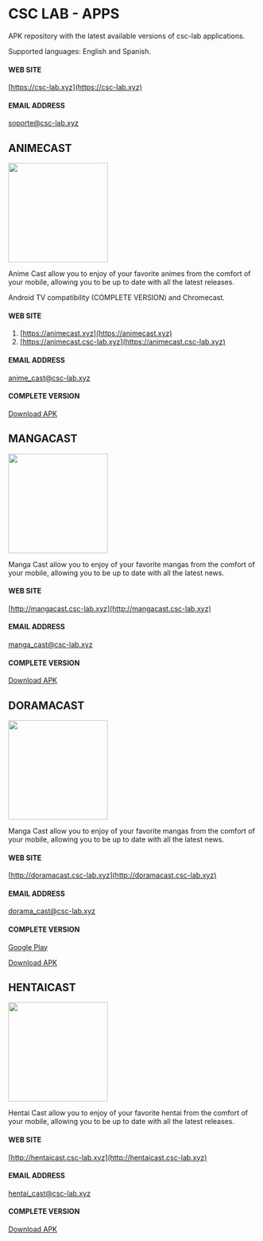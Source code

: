 # CSC LAB - APPS

APK repository with the latest available versions of csc-lab applications.

Supported languages: English and Spanish.

#### WEB SITE
[https://csc-lab.xyz](https://csc-lab.xyz)

#### EMAIL ADDRESS
soporte@csc-lab.xyz

## ANIMECAST 

<img src="https://animecast.csc-lab.xyz/img/cover.png"  width="200" height="200">

Anime Cast allow you to enjoy of your favorite animes from the comfort of your mobile, allowing you to be up to date with all the latest releases.

Android TV compatibility (COMPLETE VERSION) and Chromecast.

#### WEB SITE
1. [https://animecast.xyz](https://animecast.xyz)
2. [https://animecast.csc-lab.xyz](https://animecast.csc-lab.xyz)

#### EMAIL ADDRESS
anime_cast@csc-lab.xyz

#### COMPLETE VERSION
[Download APK](https://github.com/carlosesteven/csc_lab_apps/raw/master/anime_cast.apk)

## MANGACAST

<img src="http://mangacast.csc-lab.xyz/img/cover.png"  width="200" height="200">

Manga Cast allow you to enjoy of your favorite mangas from the comfort of your mobile, allowing you to be up to date with all the latest news.

#### WEB SITE
[http://mangacast.csc-lab.xyz](http://mangacast.csc-lab.xyz)

#### EMAIL ADDRESS
manga_cast@csc-lab.xyz

#### COMPLETE VERSION

[Download APK](https://github.com/carlosesteven/csc_lab_apps/raw/master/manga_cast.apk)

## DORAMACAST

<img src="http://doramacast.csc-lab.xyz/img/cover.png"  width="200" height="200">

Manga Cast allow you to enjoy of your favorite mangas from the comfort of your mobile, allowing you to be up to date with all the latest news.

#### WEB SITE
[http://doramacast.csc-lab.xyz](http://doramacast.csc-lab.xyz)

#### EMAIL ADDRESS
dorama_cast@csc-lab.xyz

#### COMPLETE VERSION

[Google Play](https://play.google.com/store/apps/details?id=csc.dorama.cast)

[Download APK](https://github.com/carlosesteven/csc_lab_apps/raw/master/dorama_cast.apk)

## HENTAICAST

<img src="http://hentaicast.csc-lab.xyz/img/cover.png"  width="200" height="200">

Hentai Cast allow you to enjoy of your favorite hentai from the comfort of your mobile, allowing you to be up to date with all the latest releases.

#### WEB SITE
[http://hentaicast.csc-lab.xyz](http://hentaicast.csc-lab.xyz)

#### EMAIL ADDRESS
hentai_cast@csc-lab.xyz

#### COMPLETE VERSION

[Download APK](https://github.com/carlosesteven/csc_lab_apps/raw/master/hentai_cast.apk)

